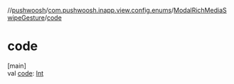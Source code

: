 //[pushwoosh](../../../index.md)/[com.pushwoosh.inapp.view.config.enums](../index.md)/[ModalRichMediaSwipeGesture](index.md)/[code](code.md)

# code

[main]\
val [code](code.md): [Int](https://kotlinlang.org/api/latest/jvm/stdlib/kotlin-stdlib/kotlin/-int/index.html)
